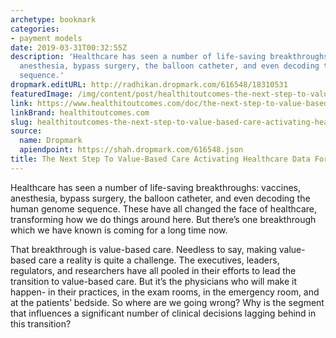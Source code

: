 ```yaml
---
archetype: bookmark
categories:
- payment models
date: 2019-03-31T00:32:55Z
description: 'Healthcare has seen a number of life-saving breakthroughs: vaccines,
  anesthesia, bypass surgery, the balloon catheter, and even decoding the human genome
  sequence.'
dropmark.editURL: http://radhikan.dropmark.com/616548/18310531
featuredImage: /img/content/post/healthitoutcomes-the-next-step-to-value-based-care-activating-healthcare-data-for-physicians.jpg
link: https://www.healthitoutcomes.com/doc/the-next-step-to-value-based-care-activating-healthcare-data-for-physicians-0001
linkBrand: healthitoutcomes.com
slug: healthitoutcomes-the-next-step-to-value-based-care-activating-healthcare-data-for-physicians
source:
  name: Dropmark
  apiendpoint: https://shah.dropmark.com/616548.json
title: The Next Step To Value-Based Care Activating Healthcare Data For Physicians
---
```

Healthcare has seen a number of life-saving breakthroughs: vaccines, anesthesia, bypass surgery, the balloon catheter, and even decoding the human genome sequence. These have all changed the face of healthcare, transforming how we do things around here. But there’s one breakthrough which we have known is coming for a long time now.

That breakthrough is value-based care. Needless to say, making value-based care a reality is quite a challenge. The executives, leaders, regulators, and researchers have all pooled in their efforts to lead the transition to value-based care. But it’s the physicians who will make it happen- in their practices, in the exam rooms, in the emergency room, and at the patients’ bedside. So where are we going wrong? Why is the segment that influences a significant number of clinical decisions lagging behind in this transition?

